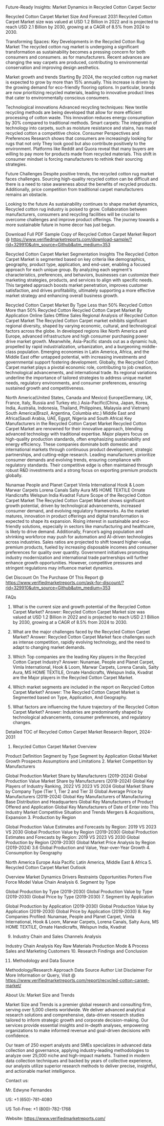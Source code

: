 Future-Ready Insights: Market Dynamics in Recycled Cotton Carpet Sector


Recycled Cotton Carpet Market Size And Forecast 2031
Recycled Cotton Carpet Market size was valued at USD 1.2 Billion in 2022 and is projected to reach USD 2.1 Billion by 2030, growing at a CAGR of 8.5% from 2024 to 2030.

Transforming Spaces: Key Developments in the Recycled Cotton Rug Market
The recycled cotton rug market is undergoing a significant transformation as sustainability becomes a pressing concern for both consumers and consumers. as for manufacturers. Recent advances are changing the way carpets are produced, contributing to environmental conservation and improving design aesthetics.

Market growth and trends
Starting By 2024, the recycled cotton rug market is expected to grow by more than 15% annually. This increase is driven by the growing demand for eco-friendly flooring options. In particular, brands are now prioritizing recycled materials, leading to innovative product lines that cater to environmentally conscious consumers.

Technological innovations
Advanced recycling techniques: New textile recycling methods are being developed that allow for more efficient processing of cotton waste. This innovation reduces energy consumption by 30% compared to traditional methods.
Smart carpets: The integration of technology into carpets, such as moisture resistance and stains, has made recycled cotton a competitive choice.
Consumer Perspectives and Preferences
Research shows that consumers are increasingly looking for rugs that not only They look good but also contribute positively to the environment. Platforms like Reddit and Quora reveal that many buyers are willing to pay more for products made from recycled materials. This shift in consumer mindset is forcing manufacturers to rethink their sourcing strategies.

Future Challenges
Despite positive trends, the recycled cotton rug market faces challenges. Sourcing high-quality recycled cotton can be difficult and there is a need to raise awareness about the benefits of recycled products. Additionally, price competition from traditional carpet manufacturers remains an obstacle.

Looking to the future
As sustainability continues to shape market dynamics, Recycled cotton rug industry is poised to grow. Collaboration between manufacturers, consumers and recycling facilities will be crucial to overcome challenges and improve product offerings. The journey towards a more sustainable future in home decor has just begun.

Download Full PDF Sample Copy of Recycled Cotton Carpet Market Report @ https://www.verifiedmarketreports.com/download-sample/?rid=329910&utm_source=Github&utm_medium=353

Recycled Cotton Carpet Market Segmentation Insights
The Recycled Cotton Carpet Market is segmented based on key criteria like demographics, geography, product type, application, and end-user, enabling a focused approach for each unique group. By analyzing each segment's characteristics, preferences, and behaviors, businesses can customize their marketing strategies, products, and services to align with specific needs. This targeted approach boosts market penetration, improves customer satisfaction, and drives profitability, ultimately supporting a more effective market strategy and enhancing overall business growth.

Recycled Cotton Carpet Market By Type
Less than 50% Recycled Cotton
More than 50% Recycled Cotton
Recycled Cotton Carpet Market By Application
Online Sales
Offline Sales
Regional Analysis of Recycled Cotton Carpet Market
The Recycled Cotton Carpet market exhibits significant regional diversity, shaped by varying economic, cultural, and technological factors across the globe. In developed regions like North America and Europe, advanced infrastructure and high consumer purchasing power drive market growth. Meanwhile, Asia-Pacific stands out as a dynamic hub, propelled by rapid industrialization, urbanization, and a burgeoning middle-class population. Emerging economies in Latin America, Africa, and the Middle East offer untapped potential, with increasing investments and governmental support fostering development. Globally, the Recycled Cotton Carpet market plays a pivotal economic role, contributing to job creation, technological advancements, and international trade. Its regional variations underline the importance of tailored strategies to address unique market needs, regulatory environments, and consumer preferences, ensuring sustained growth and competitiveness.

North America(United States, Canada and Mexico)
Europe(Germany, UK, France, Italy, Russia and Turkey etc.)
Asia-Pacific(China, Japan, Korea, India, Australia, Indonesia, Thailand, Philippines, Malaysia and Vietnam)
South America(Brazil, Argentina, Columbia etc.)
Middle East and Africa(Saudi Arabia, UAE, Egypt, Nigeria and South Africa)
Key Manufacturers in the Recycled Cotton Carpet Market
Recycled Cotton Carpet Market are renowned for their innovative approach, blending advanced technology with traditional expertise. Major players focus on high-quality production standards, often emphasizing sustainability and energy efficiency. These companies dominate both domestic and international markets through continuous product development, strategic partnerships, and cutting-edge research. Leading manufacturers prioritize consumer demands and evolving trends, ensuring compliance with regulatory standards. Their competitive edge is often maintained through robust R&D investments and a strong focus on exporting premium products globally.

Nunamae
People and Planet Carpet
Vimla International
Hook & Loom
Marwar Carpets
Lorena Canals
Salty Aura
MS HOME TEXTILE
Ornate Handicrafts
Welspun India
Kvadrat
Future Scope of the Recycled Cotton Carpet Market
The Recycled Cotton Carpet Market shows significant growth potential, driven by technological advancements, increased consumer demand, and evolving regulatory frameworks. As the market matures, innovation in product offerings and digital transformation is expected to shape its expansion. Rising interest in sustainable and eco-friendly solutions, especially in sectors like manufacturing and healthcare, is likely to drive demand. Additionally, France’s aging population and shrinking workforce may push for automation and AI-driven technologies across industries. Sales ratios are projected to shift toward higher-value, premium products, fueled by increasing disposable incomes and consumer preferences for quality over quantity. Government initiatives promoting industry modernization and international trade partnerships will further enhance growth opportunities. However, competitive pressures and stringent regulations may influence market dynamics.

Get Discount On The Purchase Of This Report @ https://www.verifiedmarketreports.com/ask-for-discount/?rid=329910&utm_source=Github&utm_medium=353

FAQs
1. What is the current size and growth potential of the Recycled Cotton Carpet Market?
Answer: Recycled Cotton Carpet Market size was valued at USD 1.2 Billion in 2022 and is projected to reach USD 2.1 Billion by 2030, growing at a CAGR of 8.5% from 2024 to 2030.

2. What are the major challenges faced by the Recycled Cotton Carpet Market?
Answer: Recycled Cotton Carpet Market face challenges such as intense competition, rapidly evolving technology, and the need to adapt to changing market demands.

3. Which Top companies are the leading Key players in the Recycled Cotton Carpet Industry?
Answer: Nunamae, People and Planet Carpet, Vimla International, Hook & Loom, Marwar Carpets, Lorena Canals, Salty Aura, MS HOME TEXTILE, Ornate Handicrafts, Welspun India, Kvadrat are the Major players in the Recycled Cotton Carpet Market.

4. Which market segments are included in the report on Recycled Cotton Carpet Market?
Answer: The Recycled Cotton Carpet Market is Segmented based on Type, Application, And Geography.

5. What factors are influencing the future trajectory of the Recycled Cotton Carpet Market?
Answer: Industries are predominantly shaped by technological advancements, consumer preferences, and regulatory changes.

Detailed TOC of Recycled Cotton Carpet Market Research Report, 2024-2031
1. Recycled Cotton Carpet Market Overview

Product Definition
Segment by Type
Segment by Application
Global Market Growth Prospects
Assumptions and Limitations
2. Market Competition by Manufacturers

Global Production Market Share by Manufacturers (2019-2024)
Global Production Value Market Share by Manufacturers (2019-2024)
Global Key Players of Industry Ranking, 2022 VS 2023 VS 2024
Global Market Share by Company Type (Tier 1, Tier 2 and Tier 3)
Global Average Price by Manufacturers (2019-2024)
Global Key Manufacturers of Manufacturing Base Distribution and Headquarters
Global Key Manufacturers of Product Offered and Application
Global Key Manufacturers of Date of Enter into This Industry
Market Competitive Situation and Trends
Mergers & Acquisitions, Expansion
3. Production by Region

Global Production Value Estimates and Forecasts by Region: 2019 VS 2023 VS 2030
Global Production Value by Region (2019-2030)
Global Production Estimates and Forecasts by Region: 2019 VS 2023 VS 2030
Global Production by Region (2019-2030)
Global Market Price Analysis by Region (2019-2024) 3.6 Global Production and Value, Year-over-Year Growth
4. Consumption by Geography

North America
Europe
Asia Pacific
Latin America, Middle East & Africa
5. Recycled Cotton Carpet Market Outlook

Overview
Market Dynamics
Drivers
Restraints
Opportunities
Porters Five Force Model
Value Chain Analysis 
6. Segment by Type

Global Production by Type (2019-2030)
Global Production Value by Type (2019-2030)
Global Price by Type (2019-2030)
7. Segment by Application

Global Production by Application (2019-2030)
Global Production Value by Application (2019-2030)
Global Price by Application (2019-2030)
8. Key Companies Profiled: Nunamae, People and Planet Carpet, Vimla International, Hook & Loom, Marwar Carpets, Lorena Canals, Salty Aura, MS HOME TEXTILE, Ornate Handicrafts, Welspun India, Kvadrat

9. Industry Chain and Sales Channels Analysis

Industry Chain Analysis
Key Raw Materials
Production Mode & Process
Sales and Marketing
Customers
10. Research Findings and Conclusion

11. Methodology and Data Source

Methodology/Research Approach
Data Source
Author List
Disclaimer
For More Information or Query, Visit @ https://www.verifiedmarketreports.com/report/recycled-cotton-carpet-market/

About Us: Market Size and Trends

Market Size and Trends is a premier global research and consulting firm, serving over 5,000 clients worldwide. We deliver advanced analytical research solutions and comprehensive, data-driven research studies tailored to inform strategic growth and corporate decision-making. Our services provide essential insights and in-depth analyses, empowering organizations to make informed revenue and goal-driven decisions with confidence.

Our team of 250 expert analysts and SMEs specializes in advanced data collection and governance, applying industry-leading methodologies to analyze over 25,000 niche and high-impact markets. Trained in modern data collection techniques and backed by years of collective experience, our analysts utilize superior research methods to deliver precise, insightful, and actionable market intelligence.

Contact us:

Mr. Edwyne Fernandes

US: +1 (650)-781-4080

US Toll-Free: +1 (800)-782-1768

Website: https://www.verifiedmarketreports.com/
